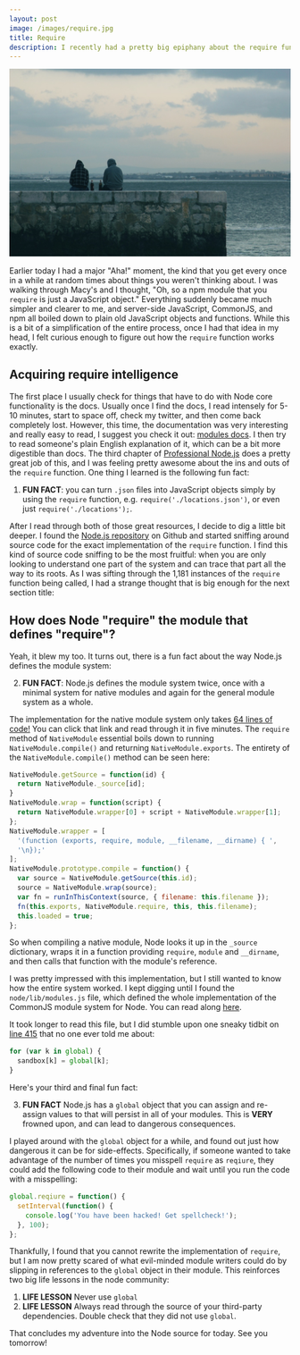 ```yaml
---
layout: post
image: /images/require.jpg
title: Require
description: I recently had a pretty big epiphany about the require function, and after reading through the docs and reading through the source, I have found some nice little secrets that you may not know or use enough.
---
```


![](/images/require.jpg)

Earlier today I had a major "Aha!" moment, the kind that you get every once in a while at random times about things you weren't thinking about. I was walking through Macy's and I thought, "Oh, so a npm module that you `require` is just a JavaScript object." Everything suddenly became much simpler and clearer to me, and server-side JavaScript, CommonJS, and npm all boiled down to plain old JavaScript objects and functions. While this is a bit of a simplification of the entire process, once I had that idea in my head, I felt curious enough to figure out how the `require` function works exactly.

## Acquiring require intelligence

The first place I usually check for things that have to do with Node core functionality is the docs. Usually once I find the docs, I read intensely for 5-10 minutes, start to space off, check my twitter, and then come back completely lost. However, this time, the documentation was very interesting and really easy to read, I suggest you check it out: [modules docs](http://nodejs.org/api/modules.html). I then try to read someone's plain English explanation of it, which can be a bit more digestible than docs. The third chapter of [Professional Node.js](http://www.amazon.com/Professional-Node-js-Building-Javascript-Scalable/dp/1118185463/ref=sr_1_1?ie=UTF8&qid=1419054220&sr=8-1&keywords=professional+node.js) does a pretty great job of this, and I was feeling pretty awesome about the ins and outs of the `require` function. One thing I learned is the following fun fact:

1. **FUN FACT**: you can turn `.json` files into JavaScript objects simply by using the `require` function, e.g. `require('./locations.json')`, or even just `require('./locations');`.

After I read through both of those great resources, I decide to dig a little bit deeper. I found the [Node.js repository](https://github.com/joyent/node) on Github and started sniffing around source code for the exact implementation of the `require` function. I find this kind of source code sniffing to be the most fruitful: when you are only looking to understand one part of the system and can trace that part all the way to its roots. As I was sifting through the 1,181 instances of the `require` function being called, I had a strange thought that is big enough for the next section title:

## How does Node "require" the module that defines "require"?

Yeah, it blew my too. It turns out, there is a fun fact about the way Node.js defines the module system:

2. **FUN FACT**: Node.js defines the module system twice, once with a minimal system for native modules and again for the general module system as a whole.

The implementation for the native module system only takes [64 lines of code!](https://github.com/joyent/node/blob/master/src/node.js#L732) You can click that link and read through it in five minutes. The `require` method of `NativeModule` essential boils down to running `NativeModule.compile()` and returning `NativeModule.exports`. The entirety of the `NativeModule.compile()` method can be seen here:

```JavaScript
NativeModule.getSource = function(id) {
  return NativeModule._source[id];
}
NativeModule.wrap = function(script) {
  return NativeModule.wrapper[0] + script + NativeModule.wrapper[1];
};
NativeModule.wrapper = [
  '(function (exports, require, module, __filename, __dirname) { ',
  '\n});'
];
NativeModule.prototype.compile = function() {
  var source = NativeModule.getSource(this.id);
  source = NativeModule.wrap(source);
  var fn = runInThisContext(source, { filename: this.filename });
  fn(this.exports, NativeModule.require, this, this.filename);
  this.loaded = true;
};
```

So when compiling a native module, Node looks it up in the `_source` dictionary, wraps it in a function providing `require`, `module` and `__dirname`, and then calls that function with the module's reference.

I was pretty impressed with this implementation, but I still wanted to know how the entire system worked. I kept digging until I found the `node/lib/modules.js` file, which defined the whole implementation of the CommonJS module system for Node. You can read along [here](https://github.com/joyent/node/blob/master/lib/module.js).

It took longer to read this file, but I did stumble upon one sneaky tidbit on [line 415](https://github.com/joyent/node/blob/master/lib/module.js#L415) that no one ever told me about:

```JavaScript
for (var k in global) {
  sandbox[k] = global[k];
}
```

Here's your third and final fun fact:

3. **FUN FACT** Node.js has a `global` object that you can assign and re-assign values to that will persist in all of your modules. This is **VERY** frowned upon, and can lead to dangerous consequences.

I played around with the `global` object for a while, and found out just how dangerous it can be for side-effects. Specifically, if someone wanted to take advantage of the number of times you misspell `require` as `reqiure`, they could add the following code to their module and wait until you run the code with a misspelling:

```JavaScript
global.reqiure = function() {
  setInterval(function() {
    console.log('You have been hacked! Get spellcheck!');
  }, 100);
};
```

Thankfully, I found that you cannot rewrite the implementation of `require`, but I am now pretty scared of what evil-minded module writers could do by slipping in references to the `global` object in their module. This reinforces two big life lessons in the node community:

1. **LIFE LESSON** Never use `global`
2. **LIFE LESSON** Always read through the source of your third-party dependencies. Double check that they did not use `global`.

That concludes my adventure into the Node source for today. See you tomorrow!
